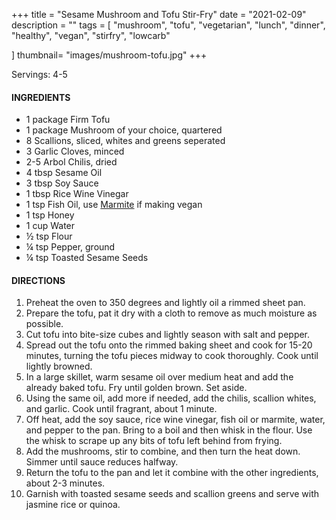 +++
title = "Sesame Mushroom and Tofu Stir-Fry"
date = "2021-02-09"
description = ""
tags = [
    "mushroom",
    "tofu",
    "vegetarian",
    "lunch",
    "dinner",
    "healthy",
    "vegan",
    "stirfry",
    "lowcarb"

]
thumbnail= "images/mushroom-tofu.jpg"
+++

Servings: 4-5<!--more-->

#### INGREDIENTS 

* 1 package Firm Tofu 
* 1 package Mushroom of your choice, quartered 
* 8 Scallions, sliced, whites and greens seperated
* 3 Garlic Cloves, minced
* 2-5 Arbol Chilis, dried
* 4 tbsp Sesame Oil
* 3 tbsp Soy Sauce 
* 1 tbsp Rice Wine Vinegar 
* 1 tsp Fish Oil, use [Marmite](https://amzn.to/2Ovg8wi) if making vegan  
* 1 tsp Honey 
* 1 cup Water 
* ½ tsp Flour 
* ¼ tsp Pepper, ground 
* ¼ tsp Toasted Sesame Seeds   

#### DIRECTIONS 

1. Preheat the oven to 350 degrees and lightly oil a rimmed sheet pan. 
2. Prepare the tofu, pat it dry with a cloth to remove as much moisture as possible. 
3. Cut tofu into bite-size cubes and lightly season with salt and pepper. 
4. Spread out the tofu onto the rimmed baking sheet and cook for 15-20 minutes, turning the tofu pieces midway to cook thoroughly. Cook until lightly browned. 
5. In a large skillet, warm sesame oil over medium heat and add the already baked tofu. Fry until golden brown. Set aside. 
6. Using the same oil, add more if needed, add the chilis, scallion whites, and garlic. Cook until fragrant, about 1 minute. 
7. Off heat, add the soy sauce, rice wine vinegar, fish oil or marmite, water, and pepper to the pan. Bring to a boil and then whisk in the flour. Use the whisk to scrape up any bits of tofu left behind from frying. 
8. Add the mushrooms, stir to combine, and then turn the heat down. Simmer until sauce reduces halfway. 
9. Return the tofu to the pan and let it combine with the other ingredients, about 2-3 minutes.
10. Garnish with toasted sesame seeds and scallion greens and serve with jasmine rice or quinoa.  
